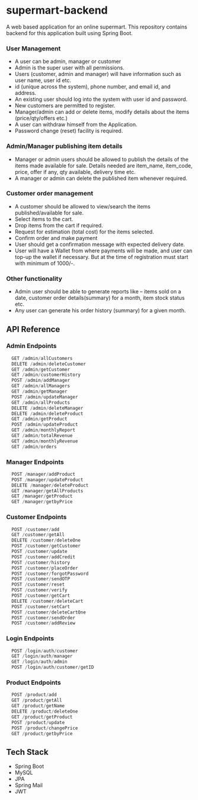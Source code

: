 
# supermart-backend

A web based application for an online supermart. This repository contains backend for this application built using Spring Boot.

### User Management
  - A user can be admin, manager or customer
  - Admin is the super user with all permissions.
  - Users (customer, admin and manager) will have information such as user name, user id etc.
  - id (unique across the system), phone number, and email id, and address.
  - An existing user should log into the system with user id and password.
  - New customers are permitted to register.
  - Manager/admin can add or delete items, modify details about the items (price/qty/offers etc.)
  - A user can withdraw himself from the Application.
  - Password change (reset) facility is required.
  
### Admin/Manager publishing item details
  - Manager or admin users should be allowed to publish the details of the items made available for sale. Details needed are item_name, item_code, price, offer if any, qty available, delivery time etc.
  - A manager or admin can delete the published item whenever required.
  
### Customer order management
  - A customer should be allowed to view/search the items published/available for sale.
  - Select items to the cart.
  - Drop items from the cart if required.
  - Request for estimation (total cost) for the items selected.
  - Confirm order and make payment
  - User should get a confirmation message with expected delivery date.
  - User will have a Wallet from where payments will be made, and user can top-up the wallet if necessary. But at the time of registration must start with minimum of 1000/-.
  
### Other functionality
  - Admin user should be able to generate reports like – items sold on a date, customer order details(summary) for a month, item stock status etc.
  - Any user can generate his order history (summary) for a given month.
  

## API Reference

### Admin Endpoints

```java
  GET /admin/allCustomers
  DELETE /admin/deleteCustomer
  GET /admin/getCustomer
  GET /admin/customerHistory
  POST /admin/addManager
  GET /admin/allManagers
  GET /admin/getManager
  POST /admin/updateManager
  GET /admin/allProducts
  DELETE /admin/deleteManager
  DELETE /admin/deleteProduct
  GET /admin/getProduct
  POST /admin/updateProduct
  GET /admin/monthlyReport
  GET /admin/totalRevenue
  GET /admin/monthlyRevenue
  GET /admin/orders
```

### Manager Endpoints

```java
  POST /manager/addProduct
  POST /manager/updateProduct
  DELETE /manager/deleteProduct
  GET /manager/getAllProducts
  GET /manager/getProduct
  GET /manager/getbyPrice
```

### Customer Endpoints

```java
  POST /customer/add
  GET /customer/getAll
  DELETE /customer/deleteOne
  POST /customer/getCustomer
  POST /customer/update
  POST /customer/addCredit
  POST /customer/history
  POST /customer/placeOrder
  POST /customer/forgotPassword
  POST /customer/sendOTP
  POST /customer/reset
  POST /customer/verify
  POST /customer/getCart
  DELETE /customer/deleteCart
  POST /customer/setCart
  POST /customer/deleteCartOne
  POST /customer/sendOrder
  POST /customer/addReview
```


### Login Endpoints

```java
  POST /login/auth/customer
  GET /login/auth/manager
  GET /login/auth/admin
  POST /login/auth/customer/getID
```

### Product Endpoints

```java
  POST /product/add
  GET /product/getAll
  GET /product/getName
  DELETE /product/deleteOne
  GET /product/getProduct
  POST /product/update
  POST /product/changePrice
  GET /product/getbyPrice
```

## Tech Stack

- Spring Boot
- MySQL
- JPA
- Spring Mail
- JWT
